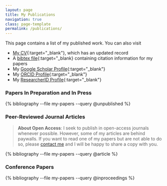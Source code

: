 ```yaml
---
layout: page
title: My Publications
navigation: true
class: page-template
permalink: /publications/
---
```


This page contains a list of my published work.
You can also visit
* [My CV](https://jdossgollin.github.io/cv-pdf/CV_Doss-Gollin_James.pdf){:target="_blank"}, which has an updated record
* A [bibtex file](https://github.com/jdossgollin/my-papers/blob/master/my-papers.bib){:target="_blank} containing citation information for my papers
* My [Google Scholar Profile](https://scholar.google.com/citations?hl=en&user=6ifLBBsAAAAJ){:target="_blank"}
* My [ORCID Profile](https://orcid.org/0000-0002-3428-2224){:target="_blank"}
* My [ResearcherID Profile](https://publons.com/researcher/J-4273-2014/){:target="_blank"}

### Papers In Preparation and In Press

{% bibliography --file my-papers --query @unpublished %}

### Peer-Reviewed  Journal Articles

> **About Open Access**:
I seek to publish in open-access journals whenever possible.
However, some of my articles are behind paywalls.
If you want to read one of my papers but are not able to do so, please [contact me]({{site.baseurl}}contact/) and I will be happy to share a copy with you.

{% bibliography --file my-papers --query @article %}

### Conference Papers

{% bibliography --file my-papers --query @inproceedings %}